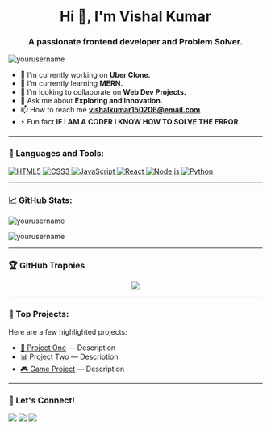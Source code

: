 <h1 align="center">Hi 👋, I'm Vishal Kumar</h1>
<h3 align="center">A passionate frontend developer and Problem Solver.</h3>

<p align="left">
  <img src="https://komarev.com/ghpvc/?username=yourusername&label=Profile%20views&color=0e75b6&style=flat" alt="yourusername" />
</p>

- 🔭 I’m currently working on **Uber Clone.**
- 🌱 I’m currently learning **MERN.**
- 👯 I’m looking to collaborate on **Web Dev Projects.**
- 💬 Ask me about **Exploring and Innovation.**
- 📫 How to reach me **vishalkumar150206@email.com**
- ⚡ Fun fact **IF I AM A CODER I KNOW HOW TO SOLVE THE ERROR**

---

### 🧰 Languages and Tools:

<p align="left">
  <a href="#" target="_blank"> <img src="https://img.icons8.com/color/48/000000/html-5--v1.png" alt="HTML5" /> </a>
  <a href="#" target="_blank"> <img src="https://img.icons8.com/color/48/000000/css3.png" alt="CSS3" /> </a>
  <a href="#" target="_blank"> <img src="https://img.icons8.com/color/48/000000/javascript--v1.png" alt="JavaScript" /> </a>
  <a href="#" target="_blank"> <img src="https://img.icons8.com/color/48/000000/react-native.png" alt="React" /> </a>
  <a href="#" target="_blank"> <img src="https://img.icons8.com/color/48/000000/nodejs.png" alt="Node.js" /> </a>
  <a href="#" target="_blank"> <img src="https://img.icons8.com/color/48/000000/python--v1.png" alt="Python" /> </a>
  <!-- Add more as needed -->
</p>

---

### 📈 GitHub Stats:

<p align="left">
  <img src="https://github-readme-stats.vercel.app/api?username=yourusername&show_icons=true&locale=en" alt="yourusername" />
</p>

<p align="left">
  <img src="https://github-readme-streak-stats.herokuapp.com/?user=yourusername&" alt="yourusername" />
</p>

---

### 🏆 GitHub Trophies

<p align="center"> 
  <img src="https://github-profile-trophy.vercel.app/?username=yourusername&theme=onedark" />
</p>

---

### 📌 Top Projects:

Here are a few highlighted projects:

- [📝 Project One](https://github.com/yourusername/project1) — Description
- [📊 Project Two](https://github.com/yourusername/project2) — Description
- [🎮 Game Project](https://github.com/yourusername/gameproject) — Description

---

### 💬 Let's Connect!

<p align="left">
  <a href="https://linkedin.com/in/vishal202-rgb/" target="blank"><img src="https://img.icons8.com/color/48/000000/linkedin.png"/></a>
  <a href="mailto:vishalkumar150206@gmail.com"><img src="https://img.icons8.com/color/48/000000/gmail.png"/></a>
  <a href="https://twitter.com/VishalKuma82042" target="blank"><img src="https://img.icons8.com/color/48/000000/twitter--v1.png"/></a>
</p>
